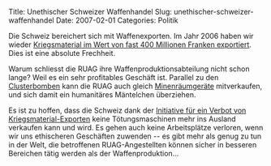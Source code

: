 Title: Unethischer Schweizer Waffenhandel
Slug: unethischer-schweizer-waffenhandel
Date: 2007-02-01
Categories: Politik

Die Schweiz bereichert sich mit Waffenexporten. Im Jahr 2006 haben wir wieder [Kriegsmaterial im Wert von fast 400 Millionen Franken exportiert](http://www.nzz.ch/2007/02/01/il/newzzEXMZDOZZ-12.html). Dies ist eine absolute Frechheit.

Warum schliesst die RUAG ihre Waffenproduktionsabteilung nicht schon lange? Weil es ein sehr profitables Geschäft ist. Parallel zu den [Clusterbomben](http://www.evb.ch/cm_data/Ruag_e.pdf) kann die RUAG auch gleich [Minenräumgeräte](http://www.ruag.com/ruag/juice?pageID=133917) mitverkaufen, und sich damit ein humanitäres Mäntelchen überziehen.

Es ist zu hoffen, dass die Schweiz dank der [Initiative für ein Verbot von Kriegsmaterial-Exporten](http://www.kriegsmaterial.ch/index.htm) keine Tötungsmaschinen mehr ins Ausland verkaufen kann und wird. Es gehen auch keine Arbeitsplätze verloren, wenn wir uns ethischeren Geschäften zuwenden -- es gibt mehr als genug zu tun in der Welt, die betroffenen RUAG-Angestellten können sicher in besseren Bereichen tätig werden als der Waffenproduktion...
